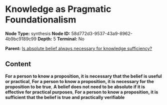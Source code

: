 # Knowledge as Pragmatic Foundationalism

**Node Type:** synthesis
**Node ID:** 58d772d3-9537-43a9-8962-4b9bc9189c99
**Depth:** 5
**Terminal:** No

**Parent:** [Is absolute belief always necessary for knowledge sufficiency?](is-absolute-belief-always-necessary-for-knowledge-sufficiency-antithesis-b016d809-07ce-4f5a-888f-cf36cb4b64eb.md)

## Content

**For a person to know a proposition, it is necessary that the belief is useful or practical**, **For a person to know a proposition, it is necessary for the proposition to be true**, **A belief does not need to be absolute if it is effective for practical purposes**, **For a person to know a proposition, it is sufficient that the belief is true and practically verifiable**
